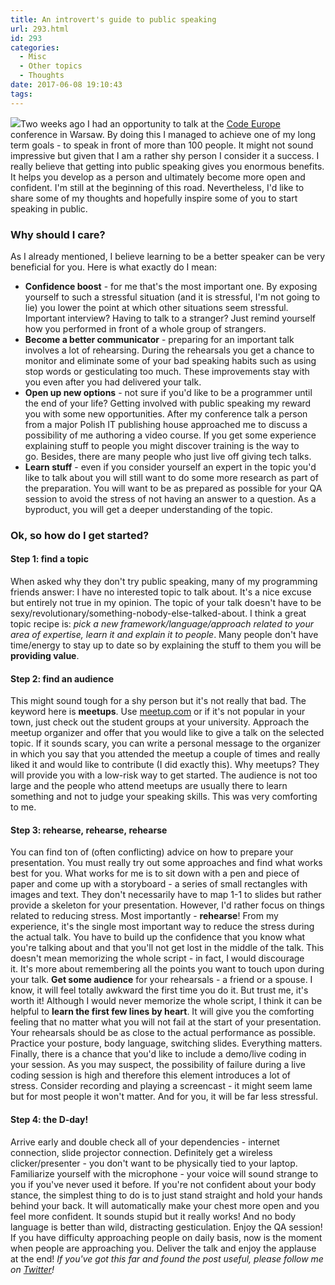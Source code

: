 ```yaml
---
title: An introvert's guide to public speaking
url: 293.html
id: 293
categories:
  - Misc
  - Other topics
  - Thoughts
date: 2017-06-08 19:10:43
tags:
---
```


![](http://codewithstyle.info/wp-content/uploads/2017/06/public-speaking-270x300.jpg)Two weeks ago I had an opportunity to talk at the [Code Europe](https://www.codeeurope.pl/en) conference in Warsaw. By doing this I managed to achieve one of my long term goals - to speak in front of more than 100 people. It might not sound impressive but given that I am a rather shy person I consider it a success. I really believe that getting into public speaking gives you enormous benefits. It helps you develop as a person and ultimately become more open and confident. I'm still at the beginning of this road. Nevertheless, I'd like to share some of my thoughts and hopefully inspire some of you to start speaking in public.

### Why should I care?

As I already mentioned, I believe learning to be a better speaker can be very beneficial for you. Here is what exactly do I mean:

*   **Confidence boost** \- for me that's the most important one. By exposing yourself to such a stressful situation (and it is stressful, I'm not going to lie) you lower the point at which other situations seem stressful. Important interview? Having to talk to a stranger? Just remind yourself how you performed in front of a whole group of strangers.
*   **Become a better communicator** \- preparing for an important talk involves a lot of rehearsing. During the rehearsals you get a chance to monitor and eliminate some of your bad speaking habits such as using stop words or gesticulating too much. These improvements stay with you even after you had delivered your talk.
*   **Open up new options** \- not sure if you'd like to be a programmer until the end of your life? Getting involved with public speaking my reward you with some new opportunities. After my conference talk a person from a major Polish IT publishing house approached me to discuss a possibility of me authoring a video course. If you get some experience explaining stuff to people you might discover training is the way to go. Besides, there are many people who just live off giving tech talks.
*   **Learn stuff** \- even if you consider yourself an expert in the topic you'd like to talk about you will still want to do some more research as part of the preparation. You will want to be as prepared as possible for your QA session to avoid the stress of not having an answer to a question. As a byproduct, you will get a deeper understanding of the topic.

### Ok, so how do I get started?

#### Step 1: find a topic

When asked why they don't try public speaking, many of my programming friends answer: I have no interested topic to talk about. It's a nice excuse but entirely not true in my opinion. The topic of your talk doesn't have to be sexy/revolutionary/something-nobody-else-talked-about. I think a great topic recipe is: _pick a new framework/language/approach related to your area of expertise, learn it and explain it to people_. Many people don't have time/energy to stay up to date so by explaining the stuff to them you will be **providing value**.

#### **Step 2: find an audience**

This might sound tough for a shy person but it's not really that bad. The keyword here is **meetups**. Use [meetup.com](https://www.meetup.com) or if it's not popular in your town, just check out the student groups at your university. Approach the meetup organizer and offer that you would like to give a talk on the selected topic. If it sounds scary, you can write a personal message to the organizer in which you say that you attended the meetup a couple of times and really liked it and would like to contribute (I did exactly this). Why meetups? They will provide you with a low-risk way to get started. The audience is not too large and the people who attend meetups are usually there to learn something and not to judge your speaking skills. This was very comforting to me.

#### Step 3: rehearse, rehearse, rehearse

You can find ton of (often conflicting) advice on how to prepare your presentation. You must really try out some approaches and find what works best for you. What works for me is to sit down with a pen and piece of paper and come up with a storyboard - a series of small rectangles with images and text. They don't necessarily have to map 1-1 to slides but rather provide a skeleton for your presentation. However, I'd rather focus on things related to reducing stress. Most importantly - **rehearse**! From my experience, it's the single most important way to reduce the stress during the actual talk. You have to build up the confidence that you know what you're talking about and that you'll not get lost in the middle of the talk. This doesn't mean memorizing the whole script - in fact, I would discourage it. It's more about remembering all the points you want to touch upon during your talk. **Get some audience** for your rehearsals - a friend or a spouse. I know, it will feel totally awkward the first time you do it. But trust me, it's worth it! Although I would never memorize the whole script, I think it can be helpful to **learn the first few lines by heart**. It will give you the comforting feeling that no matter what you will not fail at the start of your presentation. Your rehearsals should be as close to the actual performance as possible. Practice your posture, body language, switching slides. Everything matters. Finally, there is a chance that you'd like to include a demo/live coding in your session. As you may suspect, the possibility of failure during a live coding session is high and therefore this element introduces a lot of stress. Consider recording and playing a screencast - it might seem lame but for most people it won't matter. And for you, it will be far less stressful.

#### Step 4: the D-day!

Arrive early and double check all of your dependencies - internet connection, slide projector connection. Definitely get a wireless clicker/presenter - you don't want to be physically tied to your laptop. Familiarize yourself with the microphone - your voice will sound strange to you if you've never used it before. If you're not confident about your body stance, the simplest thing to do is to just stand straight and hold your hands behind your back. It will automatically make your chest more open and you feel more confident. It sounds stupid but it really works! And no body language is better than wild, distracting gesticulation. Enjoy the QA session! If you have difficulty approaching people on daily basis, now is the moment when people are approaching you. Deliver the talk and enjoy the applause at the end! _If you've got this far and found the post useful, please follow me on [Twitter](https://twitter.com/miloszpp)!_
